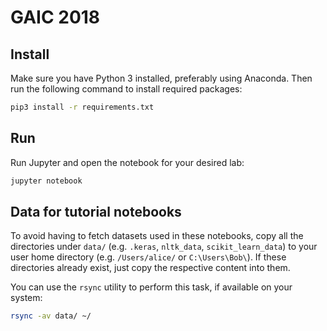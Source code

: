 # GAIC 2018

## Install

Make sure you have Python 3 installed, preferably using Anaconda. Then run the following command to install required packages:

```bash
pip3 install -r requirements.txt
```

## Run

Run Jupyter and open the notebook for your desired lab:

```bash
jupyter notebook
```

## Data for tutorial notebooks

To avoid having to fetch datasets used in these notebooks, copy all the directories under `data/` (e.g. `.keras`, `nltk_data`, `scikit_learn_data`) to your user home directory (e.g. `/Users/alice/` or `C:\Users\Bob\`). If these directories already exist, just copy the respective content into them.

You can use the `rsync` utility to perform this task, if available on your system:

```bash
rsync -av data/ ~/
```
